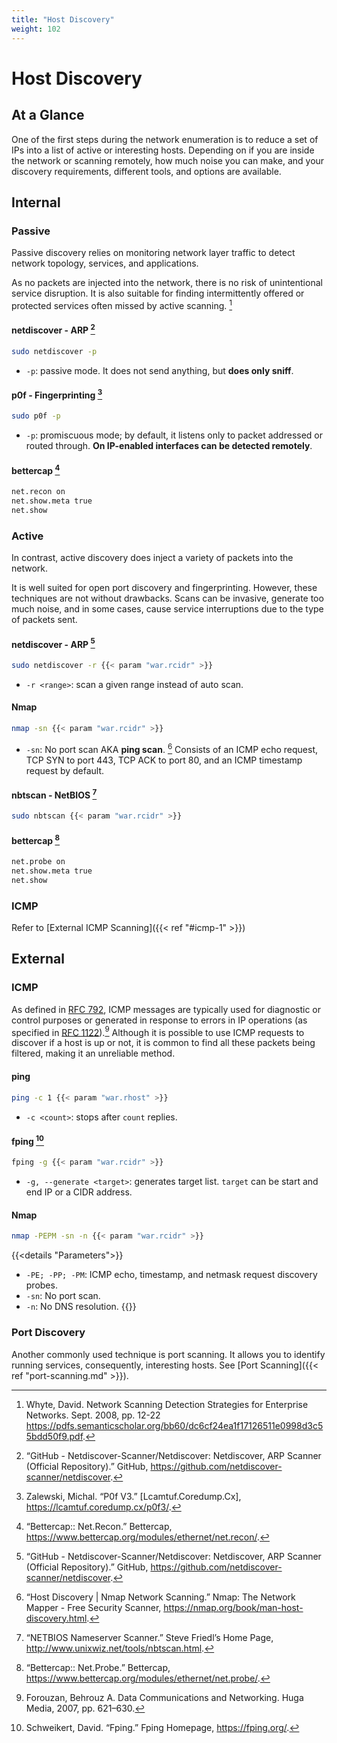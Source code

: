 ```yaml
---
title: "Host Discovery"
weight: 102
---
```

# Host Discovery

## At a Glance

One of the first steps
during the network enumeration
is to reduce a set of IPs
into a list of active or interesting hosts.
Depending on if you are inside the network
or scanning remotely,
how much noise you can make,
and your discovery requirements,
different tools,
and options are available.

## Internal

### Passive

Passive discovery relies on
monitoring network layer traffic
to detect network topology,
services,
and applications.

As no packets are injected into the network,
there is no risk of unintentional service disruption.
It is also suitable for
finding intermittently offered
or protected services
often missed by active scanning.
[^net-scanning-detection-strategies]

#### netdiscover - ARP [^netdiscover]

```sh
sudo netdiscover -p
```
- `-p`: passive mode. It does not send anything, but **does only sniff**.

#### p0f - Fingerprinting [^p0f]

```sh
sudo p0f -p
```
- `-p`: promiscuous mode; by default, it listens only to packet addressed or routed through.
        **On IP-enabled interfaces can be detected remotely**.

#### bettercap [^bettercap-recon]
```txt
net.recon on
net.show.meta true
net.show
```

### Active

In contrast,
active discovery does inject
a variety of packets into the network.

It is well suited for open port discovery
and fingerprinting.
However,
these techniques are not without drawbacks.
Scans can be invasive,
generate too much noise,
and in some cases,
cause service interruptions
due to the type of packets sent.

#### netdiscover - ARP [^netdiscover]

```sh
sudo netdiscover -r {{< param "war.rcidr" >}}
```

- `-r <range>`: scan a given range instead of auto scan.

#### Nmap


```sh
nmap -sn {{< param "war.rcidr" >}}
```

- `-sn`: No port scan AKA **ping scan**.  [^nmap-host-discovery]
    Consists of an ICMP echo request, TCP SYN to port 443, TCP ACK to port 80, and an ICMP timestamp request by default.

#### nbtscan - NetBIOS [^nbtscan]

```sh
sudo nbtscan {{< param "war.rcidr" >}}
```

#### bettercap [^bettercap-probe]
```sh
net.probe on
net.show.meta true
net.show
```

### ICMP
Refer to [External ICMP Scanning]({{< ref "#icmp-1" >}})

## External

### ICMP

As defined in [RFC 792](https://tools.ietf.org/html/rfc792), ICMP messages are typically used for diagnostic or control purposes or generated in response to errors in IP operations (as specified in [RFC 1122](https://tools.ietf.org/html/rfc1122)).[^data-communications-and-networking]
Although it is possible to use ICMP requests to discover if a host is up or not, it is common to find all these packets being filtered, making it an unreliable method.

#### ping

```sh
ping -c 1 {{< param "war.rhost" >}}
```
- `-c <count>`: stops after `count` replies.

#### fping [^fping]

```sh
fping -g {{< param "war.rcidr" >}}
```
- `-g, --generate <target>`: generates target list. `target` can be start and end IP or a CIDR address.

#### Nmap

```sh
nmap -PEPM -sn -n {{< param "war.rcidr" >}}
```
{{<details "Parameters">}}
- `-PE; -PP; -PM`: ICMP echo, timestamp, and netmask request discovery probes.
- `-sn`: No port scan.
- `-n`: No DNS resolution.
{{</details>}}

### Port Discovery

Another commonly used technique is port scanning. It allows you to identify running services, consequently, interesting hosts.
See [Port Scanning]({{< ref "port-scanning.md" >}}).

[^nmap-host-discovery]: “Host Discovery | Nmap Network Scanning.” Nmap: The Network Mapper - Free Security Scanner, https://nmap.org/book/man-host-discovery.html.
[^data-communications-and-networking]: Forouzan, Behrouz A. Data Communications and Networking. Huga Media, 2007, pp. 621–630.
[^net-scanning-detection-strategies]: Whyte, David. Network Scanning Detection Strategies for Enterprise Networks. Sept. 2008, pp. 12-22 https://pdfs.semanticscholar.org/bb60/dc6cf24ea1f17126511e0998d3c55bdd50f9.pdf.
[^netdiscover]: “GitHub - Netdiscover-Scanner/Netdiscover: Netdiscover, ARP Scanner (Official Repository).” GitHub, https://github.com/netdiscover-scanner/netdiscover.
[^p0f]: Zalewski, Michal. “P0f V3.” [Lcamtuf.Coredump.Cx], https://lcamtuf.coredump.cx/p0f3/.
[^nbtscan]: “NETBIOS Nameserver Scanner.” Steve Friedl’s Home Page, http://www.unixwiz.net/tools/nbtscan.html.
[^fping]: Schweikert, David. “Fping.” Fping Homepage, https://fping.org/.
[^bettercap-recon]: “Bettercap:: Net.Recon.” Bettercap, https://www.bettercap.org/modules/ethernet/net.recon/.
[^bettercap-probe]: “Bettercap:: Net.Probe.” Bettercap, https://www.bettercap.org/modules/ethernet/net.probe/.
